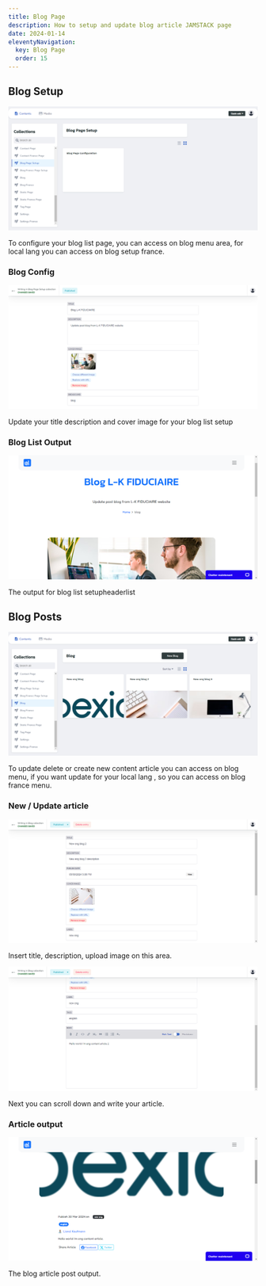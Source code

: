 ```yaml
---
title: Blog Page
description: How to setup and update blog article JAMSTACK page
date: 2024-01-14
eleventyNavigation:
  key: Blog Page
  order: 15
---
```

## Blog Setup

![Blog setup update](./blogsetup.png)

To configure your blog list page, you can access on blog menu area, for local lang you can access on blog setup france.

### Blog Config

![Blog setup update](./bloggers.png)

Update your title description and cover image for your blog list setup

### Blog List Output

![Blog setup update](./headerlist.png)

The output for blog list setupheaderlist

## Blog Posts

![Blog setup update](./posts.png)

To update delete or create new content article you can access on blog menu, if you want update for your local lang , so you can access on blog france menu.

### New / Update article

![Blog setup update](./setup.png)

Insert title, description, upload image on this area.

![Blog setup update](./article.png)

Next you can scroll down and write your article.

### Article output

![Blog setup update](./content.png)

The blog article post output.

